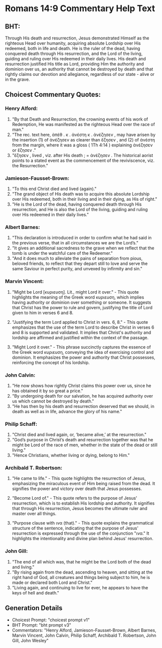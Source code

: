 # Romans 14:9 Commentary Help Text

## BHT:
Through His death and resurrection, Jesus demonstrated Himself as the righteous Head over humanity, acquiring absolute Lordship over His redeemed, both in life and death. He is the ruler of the dead, having conquered death through His resurrection, and the Lord of the living, guiding and ruling over His redeemed in their daily lives. His death and resurrection justified His title as Lord, providing Him the authority and dominion over us, an authority that cannot be destroyed by death and that rightly claims our devotion and allegiance, regardless of our state - alive or in the grave.

## Choicest Commentary Quotes:
### Henry Alford:
1. "By that Death and Resurrection, the crowning events of his work of Redemption, He was manifested as the righteous Head over the race of man."
2. "The rec. text here, ἀπέθ . κ . ἀνέστη κ . ἀνέζησεν , may have arisen by the insertion (1) of ἀνέζησεν as clearer than ἔζησεν , and (2) of ἀνέστη from the margin, where it was a gloss ( 1Th 4:14 ) explaining ἀνέζησεν or ἔζησεν ."
3. "ἔζησεν , lived , viz. after His death ; = ἀνέζησεν . The historical aorist points to a stated event as the commencement of the reviviscence, viz. the Resurrection."

### Jamieson-Fausset-Brown:
1. "To this end Christ died and lived (again)." 
2. "The grand object of His death was to acquire this absolute Lordship over His redeemed, both in their living and in their dying, as His of right." 
3. "He is the Lord of the dead, having conquered death through His resurrection, and He is also the Lord of the living, guiding and ruling over His redeemed in their daily lives."

### Albert Barnes:
1. "This declaration is introduced in order to confirm what he had said in the previous verse, that in all circumstances we are the Lord’s."
2. "It gives an additional sacredness to the grave when we reflect that the tomb is under the watchful care of the Redeemer."
3. "And it does much to alleviate the pains of separation from pious, beloved friends, to reflect that they depart still to love and serve the same Saviour in perfect purity, and unvexed by infirmity and sin."

### Marvin Vincent:
1. "Might be Lord [κυριευση]. Lit., might Lord it over." - This quote highlights the meaning of the Greek word κυριευση, which implies having authority or dominion over something or someone. It suggests that Christ has the power to rule and govern, justifying the title of Lord given to him in verses 6 and 8.

2. "Justifying the term Lord applied to Christ in vers. 6, 8." - This quote emphasizes that the use of the term Lord to describe Christ in verses 6 and 8 is supported and validated. It implies that Christ's authority and lordship are affirmed and justified within the context of the passage.

3. "Might Lord it over." - This phrase succinctly captures the essence of the Greek word κυριευση, conveying the idea of exercising control and dominion. It emphasizes the power and authority that Christ possesses, reinforcing the concept of his lordship.

### John Calvin:
1. "He now shows how rightly Christ claims this power over us, since he has obtained it by so great a price."
2. "By undergoing death for our salvation, he has acquired authority over us which cannot be destroyed by death."
3. "He has then by his death and resurrection deserved that we should, in death as well as in life, advance the glory of his name."

### Philip Schaff:
1. "Christ died and lived again, or, ‘became alive,’ at the resurrection." 
2. "God’s purpose in Christ’s death and resurrection together was that he might be Lord of the race of men, whether in the state of the dead or still living." 
3. "Hence Christians, whether living or dying, belong to Him."

### Archibald T. Robertson:
1. "He came to life." - This quote highlights the resurrection of Jesus, emphasizing the miraculous event of Him being raised from the dead. It signifies the power and victory over death that Jesus possesses.

2. "Become Lord of." - This quote refers to the purpose of Jesus' resurrection, which is to establish His lordship and authority. It signifies that through His resurrection, Jesus becomes the ultimate ruler and master over all things.

3. "Purpose clause with ινα (that)." - This quote explains the grammatical structure of the sentence, indicating that the purpose of Jesus' resurrection is expressed through the use of the conjunction "ινα." It highlights the intentionality and divine plan behind Jesus' resurrection.

### John Gill:
1. "The end of all which was, that he might be the Lord both of the dead and living." 
2. "By rising again from the dead, ascending to heaven, and sitting at the right hand of God, all creatures and things being subject to him, he is made or declared both Lord and Christ." 
3. "Living again, and continuing to live for ever, he appears to have the keys of hell and death."


## Generation Details
- Choicest Prompt: "choicest prompt v1"
- BHT Prompt: "bht prompt v3"
- Commentators: "Henry Alford, Jamieson-Fausset-Brown, Albert Barnes, Marvin Vincent, John Calvin, Philip Schaff, Archibald T. Robertson, John Gill, John Wesley"
